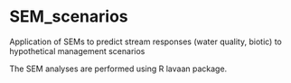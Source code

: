 # SEM_scenarios
Application of SEMs to predict stream responses (water quality, biotic) to hypothetical management scenarios

The SEM analyses are performed using R lavaan package.
